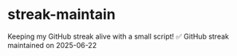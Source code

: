 # streak-maintain
Keeping my GitHub streak alive with a small script!
✅ GitHub streak maintained on 2025-06-22
